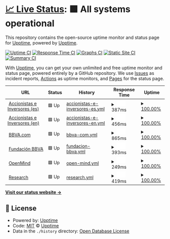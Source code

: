 # [📈 Live Status](https://upptime.github.io/upptime): <!--live status--> **🟩 All systems operational**

This repository contains the open-source uptime monitor and status page for [Upptime](https://upptime.js.org), powered by [Upptime](https://github.com/upptime/upptime).

[![Uptime CI](https://github.com/next-franciscocalle/openweb-uptime/workflows/Uptime%20CI/badge.svg)](https://github.com/next-franciscocalle/openweb-uptime/actions?query=workflow%3A%22Uptime+CI%22)
[![Response Time CI](https://github.com/next-franciscocalle/openweb-uptime/workflows/Response%20Time%20CI/badge.svg)](https://github.com/next-franciscocalle/openweb-uptime/actions?query=workflow%3A%22Response+Time+CI%22)
[![Graphs CI](https://github.com/next-franciscocalle/openweb-uptime/workflows/Graphs%20CI/badge.svg)](https://github.com/next-franciscocalle/openweb-uptime/actions?query=workflow%3A%22Graphs+CI%22)
[![Static Site CI](https://github.com/next-franciscocalle/openweb-uptime/workflows/Static%20Site%20CI/badge.svg)](https://github.com/next-franciscocalle/openweb-uptime/actions?query=workflow%3A%22Static+Site+CI%22)
[![Summary CI](https://github.com/next-franciscocalle/openweb-uptime/workflows/Summary%20CI/badge.svg)](https://github.com/next-franciscocalle/openweb-uptime/actions?query=workflow%3A%22Summary+CI%22)

With [Upptime](https://upptime.js.org), you can get your own unlimited and free uptime monitor and status page, powered entirely by a GitHub repository. We use [Issues](https://github.com/upptime/upptime/issues) as incident reports, [Actions](https://github.com/next-franciscocalle/openweb-uptime/actions) as uptime monitors, and [Pages](https://upptime.github.io/upptime) for the status page.

<!--start: status pages-->
<!-- This summary is generated by Upptime (https://github.com/upptime/upptime) -->
<!-- Do not edit this manually, your changes will be overwritten -->
<!-- prettier-ignore -->
| URL | Status | History | Response Time | Uptime |
| --- | ------ | ------- | ------------- | ------ |
| <img alt="" src="https://favicons.githubusercontent.com/accionistaseinversores.bbva.com" height="13"> [Accionistas e Inversores (es)](https://accionistaseinversores.bbva.com/) | 🟩 Up | [accionistas-e-inversores-es.yml](https://github.com/next-franciscocalle/openweb-uptime/commits/HEAD/history/accionistas-e-inversores-es.yml) | <details><summary><img alt="Response time graph" src="./graphs/accionistas-e-inversores-es/response-time-week.png" height="20"> 387ms</summary><br><a href="https://next-franciscocalle.github.io/openweb-uptime/history/accionistas-e-inversores-es"><img alt="Response time 387" src="https://img.shields.io/endpoint?url=https%3A%2F%2Fraw.githubusercontent.com%2Fnext-franciscocalle%2Fopenweb-uptime%2FHEAD%2Fapi%2Faccionistas-e-inversores-es%2Fresponse-time.json"></a><br><a href="https://next-franciscocalle.github.io/openweb-uptime/history/accionistas-e-inversores-es"><img alt="24-hour response time 387" src="https://img.shields.io/endpoint?url=https%3A%2F%2Fraw.githubusercontent.com%2Fnext-franciscocalle%2Fopenweb-uptime%2FHEAD%2Fapi%2Faccionistas-e-inversores-es%2Fresponse-time-day.json"></a><br><a href="https://next-franciscocalle.github.io/openweb-uptime/history/accionistas-e-inversores-es"><img alt="7-day response time 387" src="https://img.shields.io/endpoint?url=https%3A%2F%2Fraw.githubusercontent.com%2Fnext-franciscocalle%2Fopenweb-uptime%2FHEAD%2Fapi%2Faccionistas-e-inversores-es%2Fresponse-time-week.json"></a><br><a href="https://next-franciscocalle.github.io/openweb-uptime/history/accionistas-e-inversores-es"><img alt="30-day response time 387" src="https://img.shields.io/endpoint?url=https%3A%2F%2Fraw.githubusercontent.com%2Fnext-franciscocalle%2Fopenweb-uptime%2FHEAD%2Fapi%2Faccionistas-e-inversores-es%2Fresponse-time-month.json"></a><br><a href="https://next-franciscocalle.github.io/openweb-uptime/history/accionistas-e-inversores-es"><img alt="1-year response time 387" src="https://img.shields.io/endpoint?url=https%3A%2F%2Fraw.githubusercontent.com%2Fnext-franciscocalle%2Fopenweb-uptime%2FHEAD%2Fapi%2Faccionistas-e-inversores-es%2Fresponse-time-year.json"></a></details> | <details><summary><a href="https://next-franciscocalle.github.io/openweb-uptime/history/accionistas-e-inversores-es">100.00%</a></summary><a href="https://next-franciscocalle.github.io/openweb-uptime/history/accionistas-e-inversores-es"><img alt="All-time uptime 100.00%" src="https://img.shields.io/endpoint?url=https%3A%2F%2Fraw.githubusercontent.com%2Fnext-franciscocalle%2Fopenweb-uptime%2FHEAD%2Fapi%2Faccionistas-e-inversores-es%2Fuptime.json"></a><br><a href="https://next-franciscocalle.github.io/openweb-uptime/history/accionistas-e-inversores-es"><img alt="24-hour uptime 100.00%" src="https://img.shields.io/endpoint?url=https%3A%2F%2Fraw.githubusercontent.com%2Fnext-franciscocalle%2Fopenweb-uptime%2FHEAD%2Fapi%2Faccionistas-e-inversores-es%2Fuptime-day.json"></a><br><a href="https://next-franciscocalle.github.io/openweb-uptime/history/accionistas-e-inversores-es"><img alt="7-day uptime 100.00%" src="https://img.shields.io/endpoint?url=https%3A%2F%2Fraw.githubusercontent.com%2Fnext-franciscocalle%2Fopenweb-uptime%2FHEAD%2Fapi%2Faccionistas-e-inversores-es%2Fuptime-week.json"></a><br><a href="https://next-franciscocalle.github.io/openweb-uptime/history/accionistas-e-inversores-es"><img alt="30-day uptime 100.00%" src="https://img.shields.io/endpoint?url=https%3A%2F%2Fraw.githubusercontent.com%2Fnext-franciscocalle%2Fopenweb-uptime%2FHEAD%2Fapi%2Faccionistas-e-inversores-es%2Fuptime-month.json"></a><br><a href="https://next-franciscocalle.github.io/openweb-uptime/history/accionistas-e-inversores-es"><img alt="1-year uptime 100.00%" src="https://img.shields.io/endpoint?url=https%3A%2F%2Fraw.githubusercontent.com%2Fnext-franciscocalle%2Fopenweb-uptime%2FHEAD%2Fapi%2Faccionistas-e-inversores-es%2Fuptime-year.json"></a></details>
| <img alt="" src="https://favicons.githubusercontent.com/shareholdersandinvestors.bbva.com" height="13"> [Accionistas e Inversores (en)](https://shareholdersandinvestors.bbva.com/) | 🟩 Up | [accionistas-e-inversores-en.yml](https://github.com/next-franciscocalle/openweb-uptime/commits/HEAD/history/accionistas-e-inversores-en.yml) | <details><summary><img alt="Response time graph" src="./graphs/accionistas-e-inversores-en/response-time-week.png" height="20"> 456ms</summary><br><a href="https://next-franciscocalle.github.io/openweb-uptime/history/accionistas-e-inversores-en"><img alt="Response time 456" src="https://img.shields.io/endpoint?url=https%3A%2F%2Fraw.githubusercontent.com%2Fnext-franciscocalle%2Fopenweb-uptime%2FHEAD%2Fapi%2Faccionistas-e-inversores-en%2Fresponse-time.json"></a><br><a href="https://next-franciscocalle.github.io/openweb-uptime/history/accionistas-e-inversores-en"><img alt="24-hour response time 456" src="https://img.shields.io/endpoint?url=https%3A%2F%2Fraw.githubusercontent.com%2Fnext-franciscocalle%2Fopenweb-uptime%2FHEAD%2Fapi%2Faccionistas-e-inversores-en%2Fresponse-time-day.json"></a><br><a href="https://next-franciscocalle.github.io/openweb-uptime/history/accionistas-e-inversores-en"><img alt="7-day response time 456" src="https://img.shields.io/endpoint?url=https%3A%2F%2Fraw.githubusercontent.com%2Fnext-franciscocalle%2Fopenweb-uptime%2FHEAD%2Fapi%2Faccionistas-e-inversores-en%2Fresponse-time-week.json"></a><br><a href="https://next-franciscocalle.github.io/openweb-uptime/history/accionistas-e-inversores-en"><img alt="30-day response time 456" src="https://img.shields.io/endpoint?url=https%3A%2F%2Fraw.githubusercontent.com%2Fnext-franciscocalle%2Fopenweb-uptime%2FHEAD%2Fapi%2Faccionistas-e-inversores-en%2Fresponse-time-month.json"></a><br><a href="https://next-franciscocalle.github.io/openweb-uptime/history/accionistas-e-inversores-en"><img alt="1-year response time 456" src="https://img.shields.io/endpoint?url=https%3A%2F%2Fraw.githubusercontent.com%2Fnext-franciscocalle%2Fopenweb-uptime%2FHEAD%2Fapi%2Faccionistas-e-inversores-en%2Fresponse-time-year.json"></a></details> | <details><summary><a href="https://next-franciscocalle.github.io/openweb-uptime/history/accionistas-e-inversores-en">100.00%</a></summary><a href="https://next-franciscocalle.github.io/openweb-uptime/history/accionistas-e-inversores-en"><img alt="All-time uptime 100.00%" src="https://img.shields.io/endpoint?url=https%3A%2F%2Fraw.githubusercontent.com%2Fnext-franciscocalle%2Fopenweb-uptime%2FHEAD%2Fapi%2Faccionistas-e-inversores-en%2Fuptime.json"></a><br><a href="https://next-franciscocalle.github.io/openweb-uptime/history/accionistas-e-inversores-en"><img alt="24-hour uptime 100.00%" src="https://img.shields.io/endpoint?url=https%3A%2F%2Fraw.githubusercontent.com%2Fnext-franciscocalle%2Fopenweb-uptime%2FHEAD%2Fapi%2Faccionistas-e-inversores-en%2Fuptime-day.json"></a><br><a href="https://next-franciscocalle.github.io/openweb-uptime/history/accionistas-e-inversores-en"><img alt="7-day uptime 100.00%" src="https://img.shields.io/endpoint?url=https%3A%2F%2Fraw.githubusercontent.com%2Fnext-franciscocalle%2Fopenweb-uptime%2FHEAD%2Fapi%2Faccionistas-e-inversores-en%2Fuptime-week.json"></a><br><a href="https://next-franciscocalle.github.io/openweb-uptime/history/accionistas-e-inversores-en"><img alt="30-day uptime 100.00%" src="https://img.shields.io/endpoint?url=https%3A%2F%2Fraw.githubusercontent.com%2Fnext-franciscocalle%2Fopenweb-uptime%2FHEAD%2Fapi%2Faccionistas-e-inversores-en%2Fuptime-month.json"></a><br><a href="https://next-franciscocalle.github.io/openweb-uptime/history/accionistas-e-inversores-en"><img alt="1-year uptime 100.00%" src="https://img.shields.io/endpoint?url=https%3A%2F%2Fraw.githubusercontent.com%2Fnext-franciscocalle%2Fopenweb-uptime%2FHEAD%2Fapi%2Faccionistas-e-inversores-en%2Fuptime-year.json"></a></details>
| <img alt="" src="https://favicons.githubusercontent.com/www.bbva.com" height="13"> [BBVA.com](https://www.bbva.com) | 🟩 Up | [bbva-com.yml](https://github.com/next-franciscocalle/openweb-uptime/commits/HEAD/history/bbva-com.yml) | <details><summary><img alt="Response time graph" src="./graphs/bbva-com/response-time-week.png" height="20"> 865ms</summary><br><a href="https://next-franciscocalle.github.io/openweb-uptime/history/bbva-com"><img alt="Response time 865" src="https://img.shields.io/endpoint?url=https%3A%2F%2Fraw.githubusercontent.com%2Fnext-franciscocalle%2Fopenweb-uptime%2FHEAD%2Fapi%2Fbbva-com%2Fresponse-time.json"></a><br><a href="https://next-franciscocalle.github.io/openweb-uptime/history/bbva-com"><img alt="24-hour response time 865" src="https://img.shields.io/endpoint?url=https%3A%2F%2Fraw.githubusercontent.com%2Fnext-franciscocalle%2Fopenweb-uptime%2FHEAD%2Fapi%2Fbbva-com%2Fresponse-time-day.json"></a><br><a href="https://next-franciscocalle.github.io/openweb-uptime/history/bbva-com"><img alt="7-day response time 865" src="https://img.shields.io/endpoint?url=https%3A%2F%2Fraw.githubusercontent.com%2Fnext-franciscocalle%2Fopenweb-uptime%2FHEAD%2Fapi%2Fbbva-com%2Fresponse-time-week.json"></a><br><a href="https://next-franciscocalle.github.io/openweb-uptime/history/bbva-com"><img alt="30-day response time 865" src="https://img.shields.io/endpoint?url=https%3A%2F%2Fraw.githubusercontent.com%2Fnext-franciscocalle%2Fopenweb-uptime%2FHEAD%2Fapi%2Fbbva-com%2Fresponse-time-month.json"></a><br><a href="https://next-franciscocalle.github.io/openweb-uptime/history/bbva-com"><img alt="1-year response time 865" src="https://img.shields.io/endpoint?url=https%3A%2F%2Fraw.githubusercontent.com%2Fnext-franciscocalle%2Fopenweb-uptime%2FHEAD%2Fapi%2Fbbva-com%2Fresponse-time-year.json"></a></details> | <details><summary><a href="https://next-franciscocalle.github.io/openweb-uptime/history/bbva-com">100.00%</a></summary><a href="https://next-franciscocalle.github.io/openweb-uptime/history/bbva-com"><img alt="All-time uptime 100.00%" src="https://img.shields.io/endpoint?url=https%3A%2F%2Fraw.githubusercontent.com%2Fnext-franciscocalle%2Fopenweb-uptime%2FHEAD%2Fapi%2Fbbva-com%2Fuptime.json"></a><br><a href="https://next-franciscocalle.github.io/openweb-uptime/history/bbva-com"><img alt="24-hour uptime 100.00%" src="https://img.shields.io/endpoint?url=https%3A%2F%2Fraw.githubusercontent.com%2Fnext-franciscocalle%2Fopenweb-uptime%2FHEAD%2Fapi%2Fbbva-com%2Fuptime-day.json"></a><br><a href="https://next-franciscocalle.github.io/openweb-uptime/history/bbva-com"><img alt="7-day uptime 100.00%" src="https://img.shields.io/endpoint?url=https%3A%2F%2Fraw.githubusercontent.com%2Fnext-franciscocalle%2Fopenweb-uptime%2FHEAD%2Fapi%2Fbbva-com%2Fuptime-week.json"></a><br><a href="https://next-franciscocalle.github.io/openweb-uptime/history/bbva-com"><img alt="30-day uptime 100.00%" src="https://img.shields.io/endpoint?url=https%3A%2F%2Fraw.githubusercontent.com%2Fnext-franciscocalle%2Fopenweb-uptime%2FHEAD%2Fapi%2Fbbva-com%2Fuptime-month.json"></a><br><a href="https://next-franciscocalle.github.io/openweb-uptime/history/bbva-com"><img alt="1-year uptime 100.00%" src="https://img.shields.io/endpoint?url=https%3A%2F%2Fraw.githubusercontent.com%2Fnext-franciscocalle%2Fopenweb-uptime%2FHEAD%2Fapi%2Fbbva-com%2Fuptime-year.json"></a></details>
| <img alt="" src="https://favicons.githubusercontent.com/www.fbbva.es" height="13"> [Fundación BBVA](https://www.fbbva.es/) | 🟩 Up | [fundacion-bbva.yml](https://github.com/next-franciscocalle/openweb-uptime/commits/HEAD/history/fundacion-bbva.yml) | <details><summary><img alt="Response time graph" src="./graphs/fundacion-bbva/response-time-week.png" height="20"> 393ms</summary><br><a href="https://next-franciscocalle.github.io/openweb-uptime/history/fundacion-bbva"><img alt="Response time 393" src="https://img.shields.io/endpoint?url=https%3A%2F%2Fraw.githubusercontent.com%2Fnext-franciscocalle%2Fopenweb-uptime%2FHEAD%2Fapi%2Ffundacion-bbva%2Fresponse-time.json"></a><br><a href="https://next-franciscocalle.github.io/openweb-uptime/history/fundacion-bbva"><img alt="24-hour response time 393" src="https://img.shields.io/endpoint?url=https%3A%2F%2Fraw.githubusercontent.com%2Fnext-franciscocalle%2Fopenweb-uptime%2FHEAD%2Fapi%2Ffundacion-bbva%2Fresponse-time-day.json"></a><br><a href="https://next-franciscocalle.github.io/openweb-uptime/history/fundacion-bbva"><img alt="7-day response time 393" src="https://img.shields.io/endpoint?url=https%3A%2F%2Fraw.githubusercontent.com%2Fnext-franciscocalle%2Fopenweb-uptime%2FHEAD%2Fapi%2Ffundacion-bbva%2Fresponse-time-week.json"></a><br><a href="https://next-franciscocalle.github.io/openweb-uptime/history/fundacion-bbva"><img alt="30-day response time 393" src="https://img.shields.io/endpoint?url=https%3A%2F%2Fraw.githubusercontent.com%2Fnext-franciscocalle%2Fopenweb-uptime%2FHEAD%2Fapi%2Ffundacion-bbva%2Fresponse-time-month.json"></a><br><a href="https://next-franciscocalle.github.io/openweb-uptime/history/fundacion-bbva"><img alt="1-year response time 393" src="https://img.shields.io/endpoint?url=https%3A%2F%2Fraw.githubusercontent.com%2Fnext-franciscocalle%2Fopenweb-uptime%2FHEAD%2Fapi%2Ffundacion-bbva%2Fresponse-time-year.json"></a></details> | <details><summary><a href="https://next-franciscocalle.github.io/openweb-uptime/history/fundacion-bbva">100.00%</a></summary><a href="https://next-franciscocalle.github.io/openweb-uptime/history/fundacion-bbva"><img alt="All-time uptime 100.00%" src="https://img.shields.io/endpoint?url=https%3A%2F%2Fraw.githubusercontent.com%2Fnext-franciscocalle%2Fopenweb-uptime%2FHEAD%2Fapi%2Ffundacion-bbva%2Fuptime.json"></a><br><a href="https://next-franciscocalle.github.io/openweb-uptime/history/fundacion-bbva"><img alt="24-hour uptime 100.00%" src="https://img.shields.io/endpoint?url=https%3A%2F%2Fraw.githubusercontent.com%2Fnext-franciscocalle%2Fopenweb-uptime%2FHEAD%2Fapi%2Ffundacion-bbva%2Fuptime-day.json"></a><br><a href="https://next-franciscocalle.github.io/openweb-uptime/history/fundacion-bbva"><img alt="7-day uptime 100.00%" src="https://img.shields.io/endpoint?url=https%3A%2F%2Fraw.githubusercontent.com%2Fnext-franciscocalle%2Fopenweb-uptime%2FHEAD%2Fapi%2Ffundacion-bbva%2Fuptime-week.json"></a><br><a href="https://next-franciscocalle.github.io/openweb-uptime/history/fundacion-bbva"><img alt="30-day uptime 100.00%" src="https://img.shields.io/endpoint?url=https%3A%2F%2Fraw.githubusercontent.com%2Fnext-franciscocalle%2Fopenweb-uptime%2FHEAD%2Fapi%2Ffundacion-bbva%2Fuptime-month.json"></a><br><a href="https://next-franciscocalle.github.io/openweb-uptime/history/fundacion-bbva"><img alt="1-year uptime 100.00%" src="https://img.shields.io/endpoint?url=https%3A%2F%2Fraw.githubusercontent.com%2Fnext-franciscocalle%2Fopenweb-uptime%2FHEAD%2Fapi%2Ffundacion-bbva%2Fuptime-year.json"></a></details>
| <img alt="" src="https://favicons.githubusercontent.com/www.bbvaopenmind.com" height="13"> [OpenMind](https://www.bbvaopenmind.com/) | 🟩 Up | [open-mind.yml](https://github.com/next-franciscocalle/openweb-uptime/commits/HEAD/history/open-mind.yml) | <details><summary><img alt="Response time graph" src="./graphs/open-mind/response-time-week.png" height="20"> 249ms</summary><br><a href="https://next-franciscocalle.github.io/openweb-uptime/history/open-mind"><img alt="Response time 249" src="https://img.shields.io/endpoint?url=https%3A%2F%2Fraw.githubusercontent.com%2Fnext-franciscocalle%2Fopenweb-uptime%2FHEAD%2Fapi%2Fopen-mind%2Fresponse-time.json"></a><br><a href="https://next-franciscocalle.github.io/openweb-uptime/history/open-mind"><img alt="24-hour response time 249" src="https://img.shields.io/endpoint?url=https%3A%2F%2Fraw.githubusercontent.com%2Fnext-franciscocalle%2Fopenweb-uptime%2FHEAD%2Fapi%2Fopen-mind%2Fresponse-time-day.json"></a><br><a href="https://next-franciscocalle.github.io/openweb-uptime/history/open-mind"><img alt="7-day response time 249" src="https://img.shields.io/endpoint?url=https%3A%2F%2Fraw.githubusercontent.com%2Fnext-franciscocalle%2Fopenweb-uptime%2FHEAD%2Fapi%2Fopen-mind%2Fresponse-time-week.json"></a><br><a href="https://next-franciscocalle.github.io/openweb-uptime/history/open-mind"><img alt="30-day response time 249" src="https://img.shields.io/endpoint?url=https%3A%2F%2Fraw.githubusercontent.com%2Fnext-franciscocalle%2Fopenweb-uptime%2FHEAD%2Fapi%2Fopen-mind%2Fresponse-time-month.json"></a><br><a href="https://next-franciscocalle.github.io/openweb-uptime/history/open-mind"><img alt="1-year response time 249" src="https://img.shields.io/endpoint?url=https%3A%2F%2Fraw.githubusercontent.com%2Fnext-franciscocalle%2Fopenweb-uptime%2FHEAD%2Fapi%2Fopen-mind%2Fresponse-time-year.json"></a></details> | <details><summary><a href="https://next-franciscocalle.github.io/openweb-uptime/history/open-mind">100.00%</a></summary><a href="https://next-franciscocalle.github.io/openweb-uptime/history/open-mind"><img alt="All-time uptime 100.00%" src="https://img.shields.io/endpoint?url=https%3A%2F%2Fraw.githubusercontent.com%2Fnext-franciscocalle%2Fopenweb-uptime%2FHEAD%2Fapi%2Fopen-mind%2Fuptime.json"></a><br><a href="https://next-franciscocalle.github.io/openweb-uptime/history/open-mind"><img alt="24-hour uptime 100.00%" src="https://img.shields.io/endpoint?url=https%3A%2F%2Fraw.githubusercontent.com%2Fnext-franciscocalle%2Fopenweb-uptime%2FHEAD%2Fapi%2Fopen-mind%2Fuptime-day.json"></a><br><a href="https://next-franciscocalle.github.io/openweb-uptime/history/open-mind"><img alt="7-day uptime 100.00%" src="https://img.shields.io/endpoint?url=https%3A%2F%2Fraw.githubusercontent.com%2Fnext-franciscocalle%2Fopenweb-uptime%2FHEAD%2Fapi%2Fopen-mind%2Fuptime-week.json"></a><br><a href="https://next-franciscocalle.github.io/openweb-uptime/history/open-mind"><img alt="30-day uptime 100.00%" src="https://img.shields.io/endpoint?url=https%3A%2F%2Fraw.githubusercontent.com%2Fnext-franciscocalle%2Fopenweb-uptime%2FHEAD%2Fapi%2Fopen-mind%2Fuptime-month.json"></a><br><a href="https://next-franciscocalle.github.io/openweb-uptime/history/open-mind"><img alt="1-year uptime 100.00%" src="https://img.shields.io/endpoint?url=https%3A%2F%2Fraw.githubusercontent.com%2Fnext-franciscocalle%2Fopenweb-uptime%2FHEAD%2Fapi%2Fopen-mind%2Fuptime-year.json"></a></details>
| <img alt="" src="https://favicons.githubusercontent.com/www.bbvaresearch.com" height="13"> [Research](https://www.bbvaresearch.com/) | 🟩 Up | [research.yml](https://github.com/next-franciscocalle/openweb-uptime/commits/HEAD/history/research.yml) | <details><summary><img alt="Response time graph" src="./graphs/research/response-time-week.png" height="20"> 419ms</summary><br><a href="https://next-franciscocalle.github.io/openweb-uptime/history/research"><img alt="Response time 419" src="https://img.shields.io/endpoint?url=https%3A%2F%2Fraw.githubusercontent.com%2Fnext-franciscocalle%2Fopenweb-uptime%2FHEAD%2Fapi%2Fresearch%2Fresponse-time.json"></a><br><a href="https://next-franciscocalle.github.io/openweb-uptime/history/research"><img alt="24-hour response time 419" src="https://img.shields.io/endpoint?url=https%3A%2F%2Fraw.githubusercontent.com%2Fnext-franciscocalle%2Fopenweb-uptime%2FHEAD%2Fapi%2Fresearch%2Fresponse-time-day.json"></a><br><a href="https://next-franciscocalle.github.io/openweb-uptime/history/research"><img alt="7-day response time 419" src="https://img.shields.io/endpoint?url=https%3A%2F%2Fraw.githubusercontent.com%2Fnext-franciscocalle%2Fopenweb-uptime%2FHEAD%2Fapi%2Fresearch%2Fresponse-time-week.json"></a><br><a href="https://next-franciscocalle.github.io/openweb-uptime/history/research"><img alt="30-day response time 419" src="https://img.shields.io/endpoint?url=https%3A%2F%2Fraw.githubusercontent.com%2Fnext-franciscocalle%2Fopenweb-uptime%2FHEAD%2Fapi%2Fresearch%2Fresponse-time-month.json"></a><br><a href="https://next-franciscocalle.github.io/openweb-uptime/history/research"><img alt="1-year response time 419" src="https://img.shields.io/endpoint?url=https%3A%2F%2Fraw.githubusercontent.com%2Fnext-franciscocalle%2Fopenweb-uptime%2FHEAD%2Fapi%2Fresearch%2Fresponse-time-year.json"></a></details> | <details><summary><a href="https://next-franciscocalle.github.io/openweb-uptime/history/research">100.00%</a></summary><a href="https://next-franciscocalle.github.io/openweb-uptime/history/research"><img alt="All-time uptime 100.00%" src="https://img.shields.io/endpoint?url=https%3A%2F%2Fraw.githubusercontent.com%2Fnext-franciscocalle%2Fopenweb-uptime%2FHEAD%2Fapi%2Fresearch%2Fuptime.json"></a><br><a href="https://next-franciscocalle.github.io/openweb-uptime/history/research"><img alt="24-hour uptime 100.00%" src="https://img.shields.io/endpoint?url=https%3A%2F%2Fraw.githubusercontent.com%2Fnext-franciscocalle%2Fopenweb-uptime%2FHEAD%2Fapi%2Fresearch%2Fuptime-day.json"></a><br><a href="https://next-franciscocalle.github.io/openweb-uptime/history/research"><img alt="7-day uptime 100.00%" src="https://img.shields.io/endpoint?url=https%3A%2F%2Fraw.githubusercontent.com%2Fnext-franciscocalle%2Fopenweb-uptime%2FHEAD%2Fapi%2Fresearch%2Fuptime-week.json"></a><br><a href="https://next-franciscocalle.github.io/openweb-uptime/history/research"><img alt="30-day uptime 100.00%" src="https://img.shields.io/endpoint?url=https%3A%2F%2Fraw.githubusercontent.com%2Fnext-franciscocalle%2Fopenweb-uptime%2FHEAD%2Fapi%2Fresearch%2Fuptime-month.json"></a><br><a href="https://next-franciscocalle.github.io/openweb-uptime/history/research"><img alt="1-year uptime 100.00%" src="https://img.shields.io/endpoint?url=https%3A%2F%2Fraw.githubusercontent.com%2Fnext-franciscocalle%2Fopenweb-uptime%2FHEAD%2Fapi%2Fresearch%2Fuptime-year.json"></a></details>

<!--end: status pages-->

[**Visit our status website →**](https://upptime.github.io/upptime)

## 📄 License

- Powered by: [Upptime](https://github.com/upptime/upptime)
- Code: [MIT](./LICENSE) © [Upptime](https://upptime.js.org)
- Data in the `./history` directory: [Open Database License](https://opendatacommons.org/licenses/odbl/1-0/)
